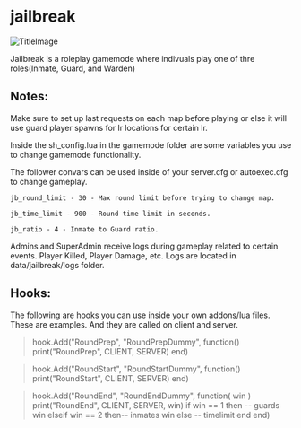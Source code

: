 # jailbreak

![TitleImage](http://i.imgur.com/5q6hqvqm.jpg)

Jailbreak is a roleplay gamemode where indivuals play one of thre roles(Inmate, Guard, and Warden)


## Notes:
 Make sure to set up last requests on each map before playing or else it will use guard player spawns for lr locations for certain lr.
 
 
 Inside the sh_config.lua in the gamemode folder are some variables you use to change gamemode functionality.
 
 
 The follower convars can be used inside of your server.cfg or autoexec.cfg to change gameplay.
 
 
 	jb_round_limit - 30 - Max round limit before trying to change map.
 
 	jb_time_limit - 900 - Round time limit in seconds.
 
 	jb_ratio - 4 - Inmate to Guard ratio.
 
 Admins and SuperAdmin receive logs during gameplay related to certain events. Player Killed, Player Damage, etc. Logs are located in data/jailbreak/logs folder.


## Hooks:
 The following are hooks you can use inside your own addons/lua files. These are examples. And they are called on client and server.
 
>hook.Add("RoundPrep", "RoundPrepDummy", function()
>	print("RoundPrep", CLIENT, SERVER)
>end)
 
 
>hook.Add("RoundStart", "RoundStartDummy", function()
>	print("RoundStart", CLIENT, SERVER)
>end)
 
 
>hook.Add("RoundEnd", "RoundEndDummy", function( win )
>	print("RoundEnd", CLIENT, SERVER, win)
>	if win == 1 then -- guards win
>	elseif win == 2 then-- inmates win
>	else -- timelimit
>	end
>end)
